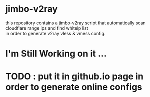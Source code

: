 <meta name="author" content="Mahdi Zeinali">
<meta name="account" content="mahdizynali">
<meta name="description" content="mahdi Zeinali github account">
<meta name="copyright" content="mahdi zeinali 2023">
<meta name="keywords" content="mahdi zeinali, mahdizynali, mrl-hsl, mrl, hsl, zeinali, mahdi zynali, jimbo,v2ray">

# jimbo-v2ray
this repository contains a jimbo-v2ray script that automatically scan cloudflare range ips and find whiteip list \
in order to generate v2ray vless & vmess config.

# I'm Still Working on it ...

# TODO : put it in github.io page in order to generate online configs
